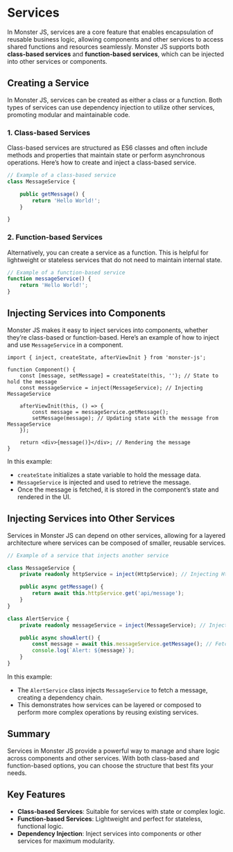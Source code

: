 # Services

In Monster JS, services are a core feature that enables encapsulation of reusable business logic, allowing components and other services to access shared functions and resources seamlessly. Monster JS supports both **class-based services** and **function-based services**, which can be injected into other services or components.

## Creating a Service

In Monster JS, services can be created as either a class or a function. Both types of services can use dependency injection to utilize other services, promoting modular and maintainable code.

### 1. Class-based Services

Class-based services are structured as ES6 classes and often include methods and properties that maintain state or perform asynchronous operations. Here’s how to create and inject a class-based service.

```ts
// Example of a class-based service
class MessageService {

    public getMessage() {
        return 'Hello World!';
    }

}
```

### 2. Function-based Services

Alternatively, you can create a service as a function. This is helpful for lightweight or stateless services that do not need to maintain internal state.

```ts
// Example of a function-based service
function messageService() {
    return 'Hello World!';
}
```

## Injecting Services into Components

Monster JS makes it easy to inject services into components, whether they’re class-based or function-based. Here’s an example of how to inject and use `MessageService` in a component.

```tsx
import { inject, createState, afterViewInit } from 'monster-js';

function Component() {
    const [message, setMessage] = createState(this, ''); // State to hold the message
    const messageService = inject(MessageService); // Injecting MessageService

    afterViewInit(this, () => {
        const message = messageService.getMessage();
        setMessage(message); // Updating state with the message from MessageService
    });

    return <div>{message()}</div>; // Rendering the message
}
```

In this example:

* `createState` initializes a state variable to hold the message data.
* `MessageService` is injected and used to retrieve the message.
* Once the message is fetched, it is stored in the component’s state and rendered in the UI.

## Injecting Services into Other Services

Services in Monster JS can depend on other services, allowing for a layered architecture where services can be composed of smaller, reusable services.

```ts
// Example of a service that injects another service

class MessageService {
    private readonly httpService = inject(HttpService); // Injecting HttpService

    public async getMessage() {
        return await this.httpService.get('api/message');
    }
}

class AlertService {
    private readonly messageService = inject(MessageService); // Injecting MessageService

    public async showAlert() {
        const message = await this.messageService.getMessage(); // Fetch message from MessageService
        console.log(`Alert: ${message}`);
    }
}
```

In this example:

* The `AlertService` class injects `MessageService` to fetch a message, creating a dependency chain.
* This demonstrates how services can be layered or composed to perform more complex operations by reusing existing services.

## Summary

Services in Monster JS provide a powerful way to manage and share logic across components and other services. With both class-based and function-based options, you can choose the structure that best fits your needs.

## Key Features

* **Class-based Services**: Suitable for services with state or complex logic.
* **Function-based Services**: Lightweight and perfect for stateless, functional logic.
* **Dependency Injection**: Inject services into components or other services for maximum modularity.
